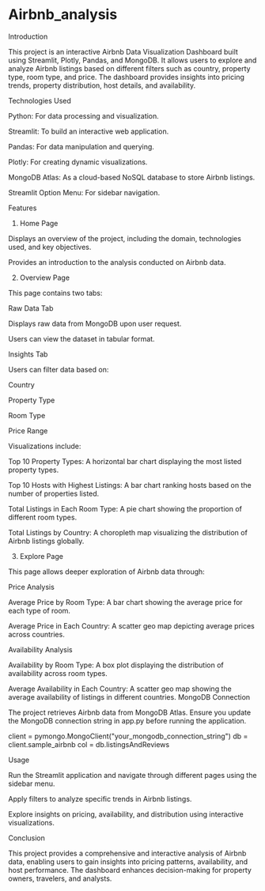 # Airbnb_analysis
Introduction

This project is an interactive Airbnb Data Visualization Dashboard built using Streamlit, Plotly, Pandas, and MongoDB. It allows users to explore and analyze Airbnb listings based on different filters such as country, property type, room type, and price. The dashboard provides insights into pricing trends, property distribution, host details, and availability.

Technologies Used

Python: For data processing and visualization.

Streamlit: To build an interactive web application.

Pandas: For data manipulation and querying.

Plotly: For creating dynamic visualizations.

MongoDB Atlas: As a cloud-based NoSQL database to store Airbnb listings.

Streamlit Option Menu: For sidebar navigation.

Features

1. Home Page

Displays an overview of the project, including the domain, technologies used, and key objectives.

Provides an introduction to the analysis conducted on Airbnb data.

2. Overview Page

This page contains two tabs:

Raw Data Tab

Displays raw data from MongoDB upon user request.

Users can view the dataset in tabular format.

Insights Tab

Users can filter data based on:

Country

Property Type

Room Type

Price Range

Visualizations include:

Top 10 Property Types: A horizontal bar chart displaying the most listed property types.

Top 10 Hosts with Highest Listings: A bar chart ranking hosts based on the number of properties listed.

Total Listings in Each Room Type: A pie chart showing the proportion of different room types.

Total Listings by Country: A choropleth map visualizing the distribution of Airbnb listings globally.

3. Explore Page

This page allows deeper exploration of Airbnb data through:

Price Analysis

Average Price by Room Type: A bar chart showing the average price for each type of room.

Average Price in Each Country: A scatter geo map depicting average prices across countries.

Availability Analysis

Availability by Room Type: A box plot displaying the distribution of availability across room types.

Average Availability in Each Country: A scatter geo map showing the average availability of listings in different countries.
MongoDB Connection

The project retrieves Airbnb data from MongoDB Atlas. Ensure you update the MongoDB connection string in app.py before running the application.

client = pymongo.MongoClient("your_mongodb_connection_string")
db = client.sample_airbnb
col = db.listingsAndReviews

Usage

Run the Streamlit application and navigate through different pages using the sidebar menu.

Apply filters to analyze specific trends in Airbnb listings.

Explore insights on pricing, availability, and distribution using interactive visualizations.

Conclusion

This project provides a comprehensive and interactive analysis of Airbnb data, enabling users to gain insights into pricing patterns, availability, and host performance. The dashboard enhances decision-making for property owners, travelers, and analysts.
